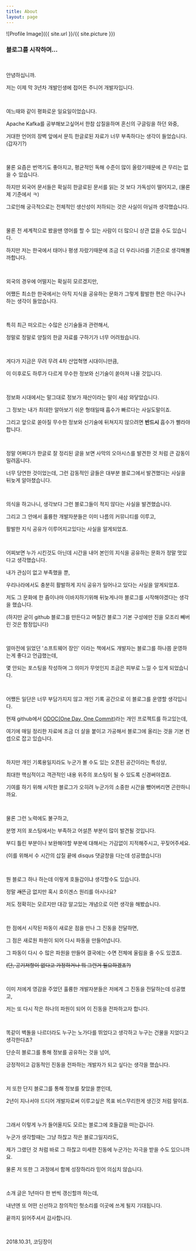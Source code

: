 ```yaml
---
title: About
layout: page
---
```

![Profile Image]({{ site.url }}/{{ site.picture }})


### 블로그를 시작하며...

<br/>

안녕하십니까.

저는 이제 막 3년차 개발인생에 접어든 주니어 개발자입니다.

<br/>

여느때와 같이 평화로운 일요일이었습니다.

Apache Kafka를 공부해보고싶어서 한참 삽질을하며 혼신의 구글링을 하던 와중,

거대한 언어의 장벽 앞에서 문득 한글로된 자료가 너무 부족하다는 생각이 들었습니다. (갑자기?)

<br/>

물론 요즘은 번역기도 좋아지고, 평균적인 독해 수준이 많이 올랐기때문에 큰 무리는 없을 수 있습니다.

하지만 외국어 문서들은 확실히 한글로된 문서를 읽는 것 보다 가독성이 떨어지고, (물론 제 기준에서 ㅋ)

그로인해 궁극적으로는 전체적인 생산성이 저하되는 것은 사실이 아닐까 생각했습니다.

<br/>

물론 전 세계적으로 봤을땐 영어를 할 수 있는 사람이 더 많으니 상관 없을 수도 있습니다.

하지만 저는 한국에서 태어나 평생 자랐기때문에 조금 더 우리나라를 기준으로 생각해볼까합니다.

<br/>

외국의 경우에 어떨지는 확실히 모르겠지만,

어쨌든 최소한 한국에서는 아직 지식을 공유하는 문화가 그렇게 활발한 편은 아니구나 하는 생각이 들었습니다.

<br/>

특히 최근 떠오르는 수많은 신기술들과 관련해서,

정말로 정말로 양질의 한글 자료를 구하기가 너무 어려웠습니다.

<br/>

게다가 지금은 무려 무려 4차 산업혁명 시대이니만큼,

이 이후로도 하루가 다르게 무수한 정보와 신기술이 쏟아져 나올 것입니다.

<br/>

정보화 시대에서는 말그대로 정보가 재산이라는 말이 새삼 와닿았습니다.

그 정보는 내가 최대한 알아보기 쉬운 형태일때 흡수가 빠르다는 사실도말이죠.

그리고 앞으로 쏟아질 무수한 정보와 신기술에 뒤쳐지지 않으려면 **반드시** 흡수가 빨라야합니다.

<br/>

정말 어쩌다가 한글로 잘 정리된 글을 보면 사막의 오아시스를 발견한 것 처럼 큰 감동이 밀려옵니다.

너무 당연한 것이었는데, 그런 감동적인 글들은 대부분 블로그에서 발견했다는 사실을 뒤늦게 알아챘습니다.

<br/>

의식을 하고나니, 생각보다 그런 블로그들이 적지 않다는 사실을 발견했습니다.

그리고 그 안에서 훌륭한 개발자분들은 이미 나름의 커뮤니티를 이루고,

활발한 지식 공유가 이루어지고있다는 사실을 알게되었죠.

<br/>

어찌보면 누가 시킨것도 아닌데 시간을 내어 본인의 지식을 공유하는 문화가 정말 멋있다고 생각했습니다.

내가 관심이 없고 부족했을 뿐,

우리나라에서도 충분히 활발하게 지식 공유가 일어나고 있다는 사실을 알게되었죠.

저도 그 문화에 한 줌이나마 이바지하기위해 뒤늦게나마 블로그를 시작해야겠다는 생각을 했습니다.

(하지만 굳이 github 블로그를 만든다고 며칠간 블로그 기본 구성에만 진을 모조리 빼버린 것은 함정입니다)

<br/>

얼마전에 읽었던 '소프트웨어 장인' 이라는 책에서도 개발자는 블로그를 하나쯤 운영하는게 좋다고 언급했는데,

몇 안되는 포스팅을 작성하며 그 의미가 무엇인지 조금은 피부로 느낄 수 있게 되었습니다.

<br/>

어쨌든 일단은 너무 부담가지지 않고 개인 기록 공간으로 이 블로그를 운영할 생각입니다.

현재 github에서 <a href="https://github.com/itholic/ODOC" target="_blank">ODOC(One Day, One Commit)</a>라는 개인 프로젝트를 하고있는데,

여기에 매일 정리한 자료에 조금 더 살을 붙이고 가공해서 블로그에 올리는 것을 기본 컨셉으로 잡고 있습니다.

<br/>

하지만 개인 기록용일지라도 누군가 볼 수도 있는 오픈된 공간이라는 특성상,

최대한 핵심적이고 객관적인 내용 위주의 포스팅이 될 수 있도록 신경써야겠죠.

기여를 하기 위해 시작한 블로그가 오히려 누군가의 소중한 시간을 뺐어버리면 곤란하니까요.

<br/>

물론 그런 노력에도 불구하고,

분명 저의 포스팅에서는 부족하고 어설픈 부분이 많이 발견될 것입니다.

부디 틀린 부분이나 보완해야할 부분에 대해서는 가감없이 지적해주시고, 꾸짖어주세요.

(이를 위해서 수 시간의 삽질 끝에 disqus 댓글창을 다는데 성공했습니다)

<br/>

뭔 블로그 하나 하는데 이렇게 호들갑이냐 생각할수도 있습니다.

정말 <strike>개</strike>뜬금 없지만 혹시 호이겐스 원리를 아시나요?

저도 정확히는 모르지만 대강 알고있는 개념으로 이런 생각을 해봤습니다.

<br/>

한 점에서 시작된 파동이 새로운 점을 만나 그 진동을 전달하면,

그 점은 새로원 파원이 되어 다시 파동을 만들어냅니다.

그 파동이 다시 수 많은 파원을 만들어 결국에는 수면 전체에 울림을 줄 수도 있겠죠.

~~(단, 공기저항이 없다고 가정하거나 뭐 그런거 필요하겠죠?)~~

<br/>

이미 저에게 영감을 주었던 훌륭한 개발자분들은 저에게 그 진동을 전달하는데 성공했고,

저는 또 다시 작은 하나의 파원이 되어 이 진동을 전파하고자 합니다.

<br/>

똑같이 벽돌을 나르더라도 누구는 노가다를 뛰었다고 생각하고 누구는 건물을 지었다고 생각한다죠?

단순히 블로그를 통해 정보를 공유하는 것을 넘어, 

긍정적이고 감동적인 진동을 전파하는 개발자가 되고 싶다는 생각을 했습니다.

<br/>

저 또한 단지 블로그를 통해 정보를 찾았을 뿐인데, 

2년이 지나서야 드디어 개발자로써 이루고싶은 목표 비스무리한게 생긴것 처럼 말이죠.

<br/>

그래서 이렇게 누가 들어올지도 모르는 블로그에 호들갑을 떠는겁니다.

누군가 생각할때는 그냥 하찮고 작은 블로그일지라도,

제가 그랬던 것 처럼 바로 그 하찮고 미세한 진동에 누군가는 자극을 받을 수도 있으니까요.

물론 저 또한 그 과정에서 함께 성장하리라 믿어 의심치 않습니다.

<br/>

소개 글은 1년마다 한 번씩 갱신할까 하는데,

내년엔 또 어떤 신선하고 창의적인 헛소리를 이곳에 쓰게 될지 기대됩니다.

끝까지 읽어주셔서 감사합니다.

<br/>

2018.10.31, 코딩장이
